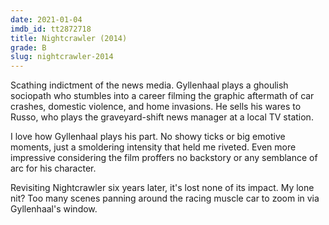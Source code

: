 ```yaml
---
date: 2021-01-04
imdb_id: tt2872718
title: Nightcrawler (2014)
grade: B
slug: nightcrawler-2014
---
```


Scathing indictment of the news media. Gyllenhaal plays a ghoulish sociopath who stumbles into a career filming the graphic aftermath of car crashes, domestic violence, and home invasions. He sells his wares to Russo, who plays the graveyard-shift news manager at a local TV station.

<!-- end -->

I love how Gyllenhaal plays his part. No showy ticks or big emotive moments, just a smoldering intensity that held me riveted. Even more impressive considering the film proffers no backstory or any semblance of arc for his character.

Revisiting Nightcrawler six years later, it's lost none of its impact. My lone nit? Too many scenes panning around the racing muscle car to zoom in via Gyllenhaal's window.